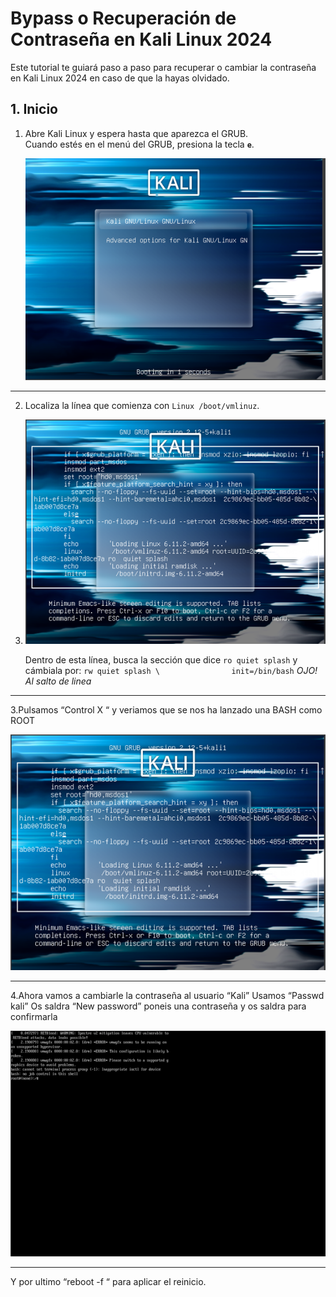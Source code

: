 # Bypass o Recuperación de Contraseña en Kali Linux 2024

Este tutorial te guiará paso a paso para recuperar o cambiar la contraseña en Kali Linux 2024 en caso de que la hayas olvidado.

## 1. Inicio

1. Abre Kali Linux y espera hasta que aparezca el GRUB.  
   Cuando estés en el menú del GRUB, presiona la tecla **`e`**.
   
   ![GRUB después de presionar "e"](foto1.png)

---

2. Localiza la línea que comienza con `Linux /boot/vmlinuz`.
3.  
   ![Línea de configuración del kernel](foto2.png)

   Dentro de esta línea, busca la sección que dice `ro quiet splash` y cámbiala por: `rw quiet splash \               
init=/bin/bash`            *OJO! Al salto de linea*

---

3.Pulsamos “Control X “ y veriamos que se nos ha lanzado una BASH como ROOT

   ![Bash como Root](foto3.png)

---

4.Ahora vamos a cambiarle la contraseña al usuario “Kali”
Usamos “Passwd kali”
Os saldra “New password” poneis una contraseña y os saldra para confirmarla

 ![Passwd nueva](foto4.png)

---
 
Y por ultimo “reboot -f “ para aplicar el reinicio.
   ```bash
   
